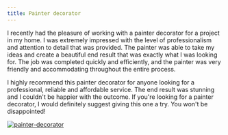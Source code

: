 ```yaml
---
title: Painter decorator
---
```


I recently had the pleasure of working with a painter decorator for a project in my home. I was extremely impressed with the level of professionalism and attention to detail that was provided. The painter was able to take my ideas and create a beautiful end result that was exactly what I was looking for. The job was completed quickly and efficiently, and the painter was very friendly and accommodating throughout the entire process.

I highly recommend this painter decorator for anyone looking for a professional, reliable and affordable service. The end result was stunning and I couldn't be happier with the outcome. If you're looking for a painter decorator, I would definitely suggest giving this one a try. You won't be disappointed!

[![painter-decorator](<https://dabuttonfactory.com/button.png?t=CHECK+SERVICE&f=Noto+Sans-Bold&ts=26&tc=fff&hp=45&vp=20&c=11&bgt=unicolored&bgc=4bd42f>)](<https://www.bark.com/?a_aid=5d2d0e83cdc39>)